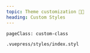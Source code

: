 ```yaml
---
topic: Theme customization 👩‍🎨
heading: Custom Styles
---
```


`pageClass: custom-class`

`.vuepress/styles/index.styl`

